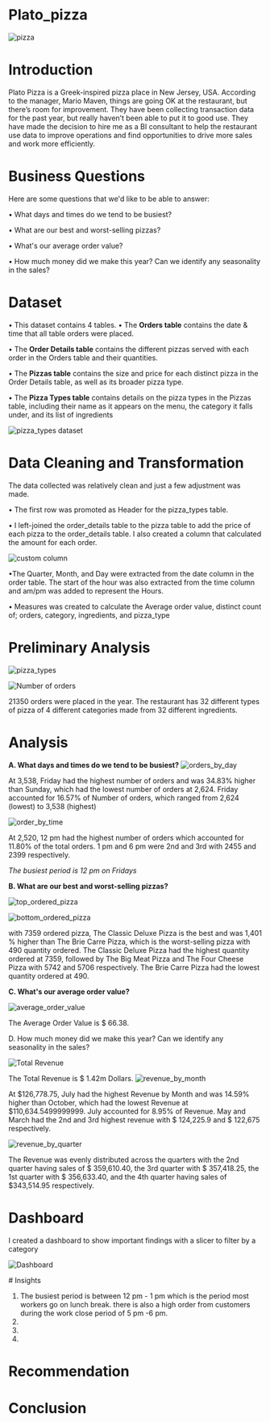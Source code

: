 # Plato_pizza

![pizza](https://github.com/babit25/plato_pizza/assets/108529070/13073255-712b-4173-9a42-43debc99f7ee)

# Introduction
Plato Pizza is a  Greek-inspired pizza place in New Jersey, USA. According to the manager, Mario Maven, things are going OK  at the restaurant, but there’s room for improvement. They have been collecting transaction data for the past year, but really haven’t been able to put it to good use. They have made the decision to hire me  as a BI consultant to help the restaurant use 
data to improve operations and find opportunities to drive more sales and work more efficiently.

# Business Questions

Here are some questions that we'd like to be able to answer:

• What days and times do we tend to be busiest?

• What are our best and worst-selling pizzas?

• What's our average order value?

• How much money did we make this year? Can we identify any 
seasonality in the sales?

# Dataset
• This dataset contains 4 tables.
• The **Orders table** contains the date & time that all table orders were 
placed.

• The **Order Details table** contains the different pizzas served with each 
order in the Orders table and their quantities.

• The **Pizzas table** contains the size and price for each distinct pizza in the 
Order Details table, as well as its broader pizza type.

• The **Pizza Types table** contains details on the pizza types in the Pizzas 
table, including their name as it appears on the menu, the category it falls 
under, and its list of ingredients

![pizza_types dataset](https://github.com/babit25/plato_pizza/assets/108529070/62c46e56-94e0-400a-85c7-a84fbc6ef74e)

# Data Cleaning and Transformation
The data collected was relatively clean and just a few adjustment was made.

• The first row was promoted as Header for the pizza_types table.

• I left-joined the order_details table to the pizza table to add the price of each pizza to the order_details table. I also created a column that calculated the amount for each order.

![custom column](https://github.com/babit25/plato_pizza/assets/108529070/5b2ec2b5-dcec-4d0b-b3e1-8603496c6f59)

•The Quarter, Month, and Day were extracted from the date column in the order table. The start of the hour was also extracted from the time column and am/pm was added to represent the Hours.

• Measures was created to calculate the Average order value, distinct count of; orders, category, ingredients, and pizza_type


# Preliminary Analysis

![pizza_types](https://github.com/babit25/plato_pizza/assets/108529070/57c061a9-bafe-4d1e-9a7b-8bc2685f2797)


![Number of orders](https://github.com/babit25/plato_pizza/assets/108529070/a5405e05-5706-4603-ae80-811f7b2cc86e)


21350 orders were placed in the year. The restaurant has 32 different types of pizza of 4 different categories made from 32 different ingredients.



# Analysis
**A.  What days and times do we tend to be busiest?**
![orders_by_day](https://github.com/babit25/plato_pizza/assets/108529070/9196d022-f05d-46b6-a218-8bc6ea724907)


At 3,538, Friday had the highest number of orders and was 34.83% higher than Sunday, which had the lowest number of orders at 2,624.
Friday accounted for 16.57% of Number of orders, which ranged from 2,624 (lowest) to 3,538 (highest)

![order_by_time](https://github.com/babit25/plato_pizza/assets/108529070/48300d49-eb07-4244-8976-68aafc52a51a)


At 2,520, 12 pm had the highest number of orders  which accounted for 11.80% of the total orders. 1 pm and 6 pm were 2nd and 3rd with 2455 and 2399 respectively.

_The busiest period is 12 pm on Fridays_

**B. What are our best and worst-selling pizzas?**

![top_ordered_pizza](https://github.com/babit25/plato_pizza/assets/108529070/121771b7-d503-473e-a57d-98c1c63b9d81) 

![bottom_ordered_pizza](https://github.com/babit25/plato_pizza/assets/108529070/0bc21c91-350b-47d6-9b8e-460bf0581944)

with 7359 ordered pizza, The Classic Deluxe Pizza is the best and was 1,401 % higher than The Brie Carre Pizza, which is the worst-selling pizza with 490 quantity ordered.
The Classic Deluxe Pizza had the highest quantity ordered at 7359, followed by The Big Meat Pizza and The Four Cheese Pizza with 5742 and 5706 respectively. The Brie Carre Pizza had the lowest  quantity ordered at 490.

**C. What's our average order value?**

![average_order_value](https://github.com/babit25/plato_pizza/assets/108529070/1dd78580-f70e-494c-aef8-840531b7cb8c)

The Average Order Value is $ 66.38.

D.  How much money did we make this year? Can we identify any 
seasonality in the sales?

![Total Revenue](https://github.com/babit25/plato_pizza/assets/108529070/a29825ec-2441-48f7-a848-ffd39af51c74)

The Total Revenue is $ 1.42m Dollars.
![revenue_by_month](https://github.com/babit25/plato_pizza/assets/108529070/18162182-4249-43d4-9bc7-30620e24cbc1)

At $126,778.75, July had the highest Revenue by Month and was 14.59% higher than October, which had the lowest Revenue at $110,634.5499999999.
July accounted for 8.95% of Revenue. May and March had the 2nd and 3rd  highest revenue with $ 124,225.9 and $ 122,675 respectively.

![revenue_by_quarter](https://github.com/babit25/plato_pizza/assets/108529070/2fa80e84-e8f4-4b83-95a1-287350ce3fef)

The Revenue was evenly distributed across the quarters with the 2nd quarter having sales of $ 359,610.40, the 3rd quarter with $ 357,418.25, the 1st quarter with $ 356,633.40, and the 4th quarter having sales of $343,514.95 respectively.﻿﻿

# Dashboard
I created a dashboard to show important findings with a slicer to filter by a category

![Dashboard](https://github.com/babit25/plato_pizza/assets/108529070/02b1be4b-10f8-4083-95fc-2cb80366357e)

﻿﻿# Insights
  1. The busiest period is between 12 pm - 1 pm which is the period most workers go on lunch break. there is also a high order from customers during the work close period of 5 pm -6 pm.
  2.
  3.
  4.
  
# Recommendation
# Conclusion









 
